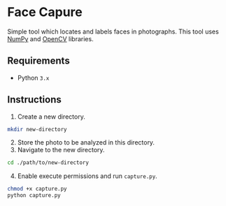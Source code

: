 # Face Capure

Simple tool which locates and labels faces in photographs. This tool uses [NumPy](http://www.numpy.org/) and [OpenCV](https://docs.opencv.org/3.0-beta/doc/py_tutorials/py_gui/py_image_display/py_image_display.html) libraries.

## Requirements

* Python `3.x`

## Instructions

1. Create a new directory.

```sh
mkdir new-directory
```

2. Store the photo to be analyzed in this directory.
3. Navigate to the new directory.

```sh
cd ./path/to/new-directory
```

4. Enable execute permissions and run `capture.py`.

```sh
chmod +x capture.py
python capture.py
```
